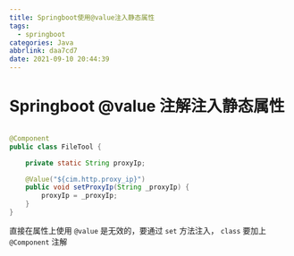 ```yaml
---
title: Springboot使用@value注入静态属性
tags:
  - springboot
categories: Java
abbrlink: daa7cd7
date: 2021-09-10 20:44:39
---
```

# Springboot @value 注解注入静态属性

``` java

@Component
public class FileTool {

    private static String proxyIp;

    @Value("${cim.http.proxy_ip}")
    public void setProxyIp(String _proxyIp) {
        proxyIp = _proxyIp;
    }
}

```

直接在属性上使用 `@value` 是无效的，要通过 `set` 方法注入， `class` 要加上 `@Component` 注解
